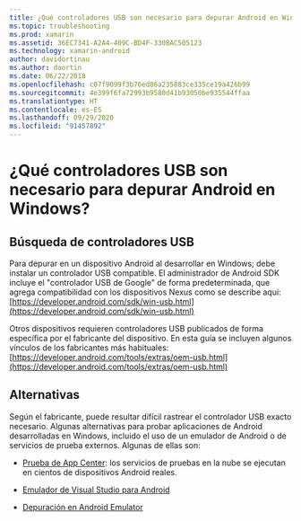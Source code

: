```yaml
---
title: ¿Qué controladores USB son necesario para depurar Android en Windows?
ms.topic: troubleshooting
ms.prod: xamarin
ms.assetid: 36EC7341-A2A4-409C-BD4F-330BAC505123
ms.technology: xamarin-android
author: davidortinau
ms.author: daortin
ms.date: 06/22/2018
ms.openlocfilehash: c07f9099f3b76ed86a235883ce335ce19a426b99
ms.sourcegitcommit: 4e399f6fa72993b9580d41b93050be935544ffaa
ms.translationtype: HT
ms.contentlocale: es-ES
ms.lasthandoff: 09/29/2020
ms.locfileid: "91457892"
---
```

# <a name="what-usb-drivers-do-i-need-to-debug-android-on-windows"></a>¿Qué controladores USB son necesario para depurar Android en Windows?

## <a name="finding-usb-drivers"></a>Búsqueda de controladores USB

Para depurar en un dispositivo Android al desarrollar en Windows; debe instalar un controlador USB compatible. El administrador de Android SDK incluye el "controlador USB de Google" de forma predeterminada, que agrega compatibilidad con los dispositivos Nexus como se describe aquí: [https://developer.android.com/sdk/win-usb.html](https://developer.android.com/sdk/win-usb.html)

Otros dispositivos requieren controladores USB publicados de forma específica por el fabricante del dispositivo. En esta guía se incluyen algunos vínculos de los fabricantes más habituales: [https://developer.android.com/tools/extras/oem-usb.html](https://developer.android.com/tools/extras/oem-usb.html)

## <a name="alternatives"></a>Alternativas

Según el fabricante, puede resultar difícil rastrear el controlador USB exacto necesario. Algunas alternativas para probar aplicaciones de Android desarrolladas en Windows, incluido el uso de un emulador de Android o de servicios de prueba externos. Algunas de ellas son:

- [Prueba de App Center](/appcenter/test-cloud/): los servicios de pruebas en la nube se ejecutan en cientos de dispositivos Android reales.

- [Emulador de Visual Studio para Android](https://visualstudio.microsoft.com/vs/msft-android-emulator/)

- [Depuración en Android Emulator](~/android/deploy-test/debugging/debug-on-emulator.md)